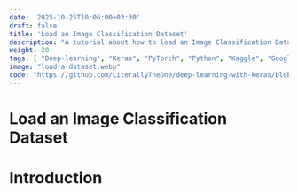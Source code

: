 ```yaml
---
date: '2025-10-25T10:06:00+03:30'
draft: false
title: 'Load an Image Classification Dataset'
description: "A tutorial about how to load an Image Classification Dataset"
weight: 20
tags: [ "Deep-learning", "Keras", "PyTorch", "Python", "Kaggle", "Google-colab" ]
image: "load-a-dataset.webp"
code: "https://github.com/LiterallyTheOne/deep-learning-with-keras/blob/master/src/1-load-a-dataset/a1-load-a-dataset.ipynb"
---
```


# Load an Image Classification Dataset

# Introduction